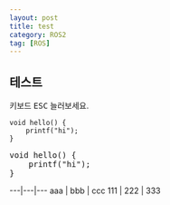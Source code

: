 ```yaml
---
layout: post
title: test
category: ROS2
tag: [ROS]
---
```


## 테스트

키보드 <kbd>ESC</kbd> 늘러보세요.

~~~
void hello() {
    printf("hi");
}
~~~

<pre class="prettyprint">
void hello() {
    printf("hi");
}
</pre>

---|---|---
aaa | bbb | ccc
111 | 222 | 333